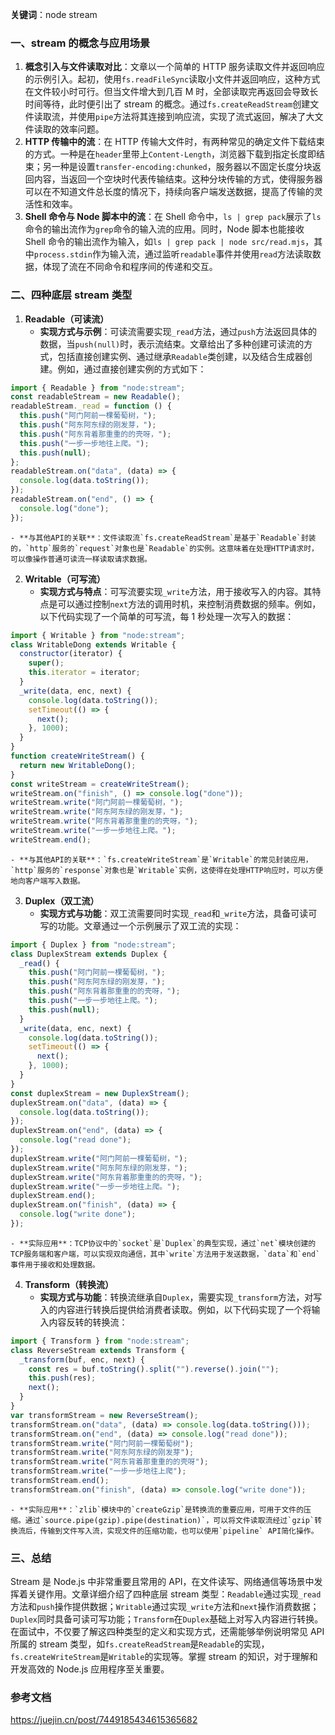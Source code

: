 **关键词**：node stream

### 一、stream 的概念与应用场景

1. **概念引入与文件读取对比**：文章以一个简单的 HTTP 服务读取文件并返回响应的示例引入。起初，使用`fs.readFileSync`读取小文件并返回响应，这种方式在文件较小时可行。但当文件增大到几百 M 时，全部读取完再返回会导致长时间等待，此时便引出了 stream 的概念。通过`fs.createReadStream`创建文件读取流，并使用`pipe`方法将其连接到响应流，实现了流式返回，解决了大文件读取的效率问题。
2. **HTTP 传输中的流**：在 HTTP 传输大文件时，有两种常见的确定文件下载结束的方式。一种是在`header`里带上`Content-Length`，浏览器下载到指定长度即结束；另一种是设置`transfer-encoding:chunked`，服务器以不固定长度分块返回内容，当返回一个空块时代表传输结束。这种分块传输的方式，使得服务器可以在不知道文件总长度的情况下，持续向客户端发送数据，提高了传输的灵活性和效率。
3. **Shell 命令与 Node 脚本中的流**：在 Shell 命令中，`ls | grep pack`展示了`ls`命令的输出流作为`grep`命令的输入流的应用。同时，Node 脚本也能接收 Shell 命令的输出流作为输入，如`ls | grep pack | node src/read.mjs`，其中`process.stdin`作为输入流，通过监听`readable`事件并使用`read`方法读取数据，体现了流在不同命令和程序间的传递和交互。

### 二、四种底层 stream 类型

1. **Readable（可读流）**
   - **实现方式与示例**：可读流需要实现`_read`方法，通过`push`方法返回具体的数据，当`push(null)`时，表示流结束。文章给出了多种创建可读流的方式，包括直接创建实例、通过继承`Readable`类创建，以及结合生成器创建。例如，通过直接创建实例的方式如下：

```javascript
import { Readable } from "node:stream";
const readableStream = new Readable();
readableStream._read = function () {
  this.push("阿门阿前一棵葡萄树，");
  this.push("阿东阿东绿的刚发芽，");
  this.push("阿东背着那重重的的壳呀，");
  this.push("一步一步地往上爬。");
  this.push(null);
};
readableStream.on("data", (data) => {
  console.log(data.toString());
});
readableStream.on("end", () => {
  console.log("done");
});
```

    - **与其他API的关联**：文件读取流`fs.createReadStream`是基于`Readable`封装的，`http`服务的`request`对象也是`Readable`的实例。这意味着在处理HTTP请求时，可以像操作普通可读流一样读取请求数据。

2. **Writable（可写流）**
   - **实现方式与特点**：可写流要实现`_write`方法，用于接收写入的内容。其特点是可以通过控制`next`方法的调用时机，来控制消费数据的频率。例如，以下代码实现了一个简单的可写流，每 1 秒处理一次写入的数据：

```javascript
import { Writable } from "node:stream";
class WritableDong extends Writable {
  constructor(iterator) {
    super();
    this.iterator = iterator;
  }
  _write(data, enc, next) {
    console.log(data.toString());
    setTimeout(() => {
      next();
    }, 1000);
  }
}
function createWriteStream() {
  return new WritableDong();
}
const writeStream = createWriteStream();
writeStream.on("finish", () => console.log("done"));
writeStream.write("阿门阿前一棵葡萄树，");
writeStream.write("阿东阿东绿的刚发芽，");
writeStream.write("阿东背着那重重的的壳呀，");
writeStream.write("一步一步地往上爬。");
writeStream.end();
```

    - **与其他API的关联**：`fs.createWriteStream`是`Writable`的常见封装应用，`http`服务的`response`对象也是`Writable`实例，这使得在处理HTTP响应时，可以方便地向客户端写入数据。

3. **Duplex（双工流）**
   - **实现方式与功能**：双工流需要同时实现`_read`和`_write`方法，具备可读可写的功能。文章通过一个示例展示了双工流的实现：

```javascript
import { Duplex } from "node:stream";
class DuplexStream extends Duplex {
  _read() {
    this.push("阿门阿前一棵葡萄树，");
    this.push("阿东阿东绿的刚发芽，");
    this.push("阿东背着那重重的的壳呀，");
    this.push("一步一步地往上爬。");
    this.push(null);
  }
  _write(data, enc, next) {
    console.log(data.toString());
    setTimeout(() => {
      next();
    }, 1000);
  }
}
const duplexStream = new DuplexStream();
duplexStream.on("data", (data) => {
  console.log(data.toString());
});
duplexStream.on("end", (data) => {
  console.log("read done");
});
duplexStream.write("阿门阿前一棵葡萄树，");
duplexStream.write("阿东阿东绿的刚发芽，");
duplexStream.write("阿东背着那重重的的壳呀，");
duplexStream.write("一步一步地往上爬。");
duplexStream.end();
duplexStream.on("finish", (data) => {
  console.log("write done");
});
```

    - **实际应用**：TCP协议中的`socket`是`Duplex`的典型实现，通过`net`模块创建的TCP服务端和客户端，可以实现双向通信，其中`write`方法用于发送数据，`data`和`end`事件用于接收和处理数据。

4. **Transform（转换流）**
   - **实现方式与功能**：转换流继承自`Duplex`，需要实现`_transform`方法，对写入的内容进行转换后提供给消费者读取。例如，以下代码实现了一个将输入内容反转的转换流：

```javascript
import { Transform } from "node:stream";
class ReverseStream extends Transform {
  _transform(buf, enc, next) {
    const res = buf.toString().split("").reverse().join("");
    this.push(res);
    next();
  }
}
var transformStream = new ReverseStream();
transformStream.on("data", (data) => console.log(data.toString()));
transformStream.on("end", (data) => console.log("read done"));
transformStream.write("阿门阿前一棵葡萄树");
transformStream.write("阿东阿东绿的刚发芽");
transformStream.write("阿东背着那重重的的壳呀");
transformStream.write("一步一步地往上爬");
transformStream.end();
transformStream.on("finish", (data) => console.log("write done"));
```

    - **实际应用**：`zlib`模块中的`createGzip`是转换流的重要应用，可用于文件的压缩。通过`source.pipe(gzip).pipe(destination)`，可以将文件读取流经过`gzip`转换流后，传输到文件写入流，实现文件的压缩功能，也可以使用`pipeline` API简化操作。

### 三、总结

Stream 是 Node.js 中非常重要且常用的 API，在文件读写、网络通信等场景中发挥着关键作用。文章详细介绍了四种底层 stream 类型：`Readable`通过实现`_read`方法和`push`操作提供数据；`Writable`通过实现`_write`方法和`next`操作消费数据；`Duplex`同时具备可读可写功能；`Transform`在`Duplex`基础上对写入内容进行转换。在面试中，不仅要了解这四种类型的定义和实现方式，还需能够举例说明常见 API 所属的 stream 类型，如`fs.createReadStream`是`Readable`的实现，`fs.createWriteStream`是`Writable`的实现等。掌握 stream 的知识，对于理解和开发高效的 Node.js 应用程序至关重要。

### 参考文档

https://juejin.cn/post/7449185434615365682
